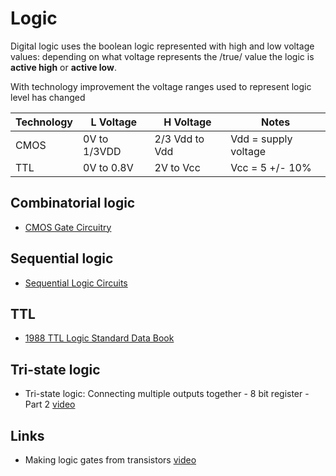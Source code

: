 # Logic

Digital logic uses the boolean logic represented with high and low voltage values:
depending on what voltage represents the /true/ value the logic is **active high** or **active low**.

With technology improvement the voltage ranges used to represent logic level has changed

| Technology | L Voltage | H Voltage |Notes |
|------------|-----------|-----------|------|
|CMOS        |0V to 1/3VDD|2/3 Vdd to Vdd|Vdd = supply voltage |
|TTL |0V to 0.8V | 2V to Vcc | Vcc = 5 +/- 10% |

## Combinatorial logic

 - [CMOS Gate Circuitry](http://www.allaboutcircuits.com/textbook/digital/chpt-3/cmos-gate-circuitry/)

## Sequential logic

 - [Sequential Logic Circuits](http://www.electronics-tutorials.ws/sequential/seq_1.html)

## TTL

 - [1988 TTL Logic Standard Data Book](https://ia801901.us.archive.org/4/items/bitsavers_tidataBookrdTTLSLSDataBook_39061488/1988_TTL_Logic_Standard_TTL_S_LS_Data_Book.pdf)

## Tri-state logic

 - Tri-state logic: Connecting multiple outputs together - 8 bit register - Part 2 [video](https://youtu.be/faAjse109Q8)

## Links

 - Making logic gates from transistors [video](https://www.youtube.com/watch?v=sTu3LwpF6XI)
